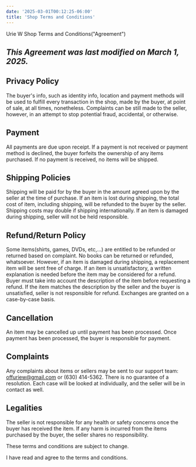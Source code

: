 ```yaml
---
date: '2025-03-01T00:12:25-06:00'
title: 'Shop Terms and Conditions'
---
```


Urie W Shop Terms and Conditions("Agreement")

## ***This Agreement was last modified on March 1, 2025.***

## Privacy Policy

The buyer's info, such as identity info, location and payment methods will be 
used to fulfill every transaction in the shop, made by the buyer, at point of 
sale, at all times, nonetheless. Complaints can be still made to the seller, 
however, in an attempt to stop potential fraud, accidental, or otherwise.

## Payment


All payments are due upon receipt. If a payment is not received or payment 
method is declined, the buyer forfeits the ownership of any items purchased. 
If no payment is received, no items will be shipped. 


## Shipping Policies


Shipping will be paid for by the buyer in the amount agreed upon by the 
seller at the time of purchase. If an item is lost during shipping, the 
total cost of item, including shipping, will be refunded to the buyer by the 
seller. Shipping costs may double if shipping internationally. If an item is 
damaged during shipping, seller will not be held responsible.


## Refund/Return Policy


Some items(shirts, games, DVDs, etc,...) are entitled to be refunded or 
returned based on complaint. No books can be returned or refunded, 
whatsoever. However, if an item is damaged during shipping, a replacement 
item will be sent free of charge. If an item is unsatisfactory, a written 
explanation is needed before the item may be considered for a refund. Buyer 
must take into account the description of the item before requesting a 
refund. If the item matches the description by the seller and the buyer is 
unsatisfied, seller is not responsible for refund. Exchanges are granted on 
a case-by-case basis.


## Cancellation


An item may be cancelled up until payment has been processed. Once payment 
has been processed, the buyer is responsible for payment. 


## Complaints


Any complaints about items or sellers may be sent to our support team: 
offuriew@gmail.com or (630) 414-5362. There is no guarantee of a 
resolution. Each case will be looked at individually, and the seller will 
be in contact as well.


## Legalities


The seller is not responsible for any health or safety concerns once the 
buyer has received the item. If any harm is incurred from the items 
purchased by the buyer, the seller shares no responsibility. 


These terms and conditions are subject to change.


I have read and agree to the terms and conditions.